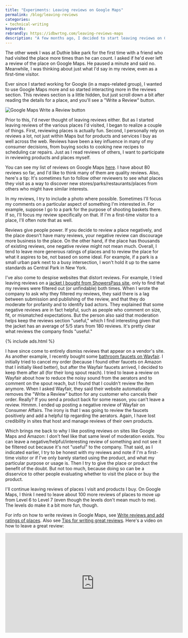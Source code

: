 ```yaml
---
title: "Experiments: Leaving reviews on Google Maps"
permalink: /blog/leaving-reviews
categories:
- technical-writing
keywords:
rebrandly: https://idbwrtng.com/leaving-reviews-maps
description: "A few months ago, I decided to start leaving reviews on Google Maps of nearly every place I visited. The result has made me feel more empowered."
---
```


The other week I was at Duthie bike park for the first time with a friend who had visited the place more times than he can count. I asked if he'd ever left a review of the place on Google Maps. He paused a minute and said no. Meanwhile, I was thinking about just what I'd say in my review, even as a first-time visitor.

Ever since I started working for Google (in a maps-related group), I wanted to use Google Maps more and so started interacting more in the reviews section. This reviews section is a little hidden, but just scroll down a bit after reading the details for a place, and you'll see a "Write a Review" button.

<img src="https://s3.us-west-1.wasabisys.com/idbwmedia.com/images/addingreviews_google_maps.png" alt="Google Maps Write a Review button" />

Prior to this, I'd never thought of leaving reviews either. But as I started leaving reviews of the various places I'd visited, I began to realize a couple of things. First, reviewing places is actually fun. Second, I personally rely on reviews a lot, not just within Maps but for products and services I buy as well across the web. Reviews have been a key influence in many of my consumer decisions, from buying socks to cooking new recipes to scheduling car repairs. Just as I read reviews of others, I want to participate in reviewing products and places myself.

You can see my list of reviews on Google Maps [here](https://idbwrtng.com/googlereviews). I have about 80 reviews so far, and I'd like to think many of them are quality reviews. Also, here's a tip: It's sometimes fun to follow other reviewers to see what places they visit as a way to discover new stores/parks/restaurants/places from others who might have similar interests.

In my reviews, I try to include a photo where possible. Sometimes I'll focus my comments on a particular aspect of something I'm interested in. For example, suppose I go to a park for the purpose of shooting baskets there. If so, I'll focus my review specifically on that. If I'm a first-time visitor to a place, I'll often note that as well.

Reviews give people power. If you decide to review a place negatively, and the place doesn't have many reviews, your negative review can discourage more business to the place. On the other hand, if the place has thousands of existing reviews, one negative review might not mean much. Overall, I tend to leave more generous ratings of places and to review the place for what it aspires to be, not based on some ideal. For example, if a park is a small urban park next to a busy intersection, I won't hold it up to the same standards as Central Park in New York.

I've also come to despise websites that distort reviews. For example, I tried leaving reviews on a [jacket I bought from ShowersPass site](https://www.showerspass.com/products/mens-elite-2-1-jacket), only to find that my reviews were filtered out (or unfindable) both times. When I wrote the company to ask why they filtered my reviews, they said there is a lag between submission and publishing of the review, and that they do moderate for profanity and to identify bad actors. They explained that some negative reviews are in fact helpful, such as people who comment on size, fit, or mismatched expectations. But the person also said that moderation helps keep the reviews section "useful," which I find interesting given that the jacket has an average of 5/5 stars from 180 reviews. It's pretty clear what reviews the company finds "useful."

{% include ads.html %}

I have since come to entirely dismiss reviews that appear on a vendor's site. As another example, I recently bought some [bathroom faucets on Wayfair](https://www.wayfair.com/home-improvement/pdp/kingston-brass-templeton-centerset-bathroom-faucet-with-drain-assembly-kbbb1715.html). I initially tried to cancel my order (because I found other faucets on Amazon that I initially liked better), but after the Wayfair faucets arrived, I decided to keep them after all (for their long spout reach). I tried to leave a review on Wayfair about how to reduce the noisy sound from the aerators and to comment on the spout reach, but I found that I couldn't review the item anymore. When I asked Wayfair, they said their website automatically removes the "Write a Review" button for any customer who cancels their order. Really? If you send a product back for some reason, you can't leave a review. Hmmm. I ended up posting a negative review of Wayfair on Consumer Affairs. The irony is that I was going to review the faucets positively and add a helpful tip regarding the aerators. Again, I have lost credibility in sites that host and manage reviews of their own products.

Which brings me back to why I like posting reviews on sites like Google Maps and Amazon: I don't feel like that same level of moderation exists. You can leave a negative/helpful/interesting review of something and not see it be filtered out because it's not "useful" to the company. That said, as I indicated earlier, I try to be honest with my reviews and note if I'm a first-time visitor or if I've only barely started using the product, and what my particular purpose or usage is. Then I try to give the place or product the benefit of the doubt. But not too much, because doing so can be a disservice to other people evaluating whether to visit the place or buy the product.

I'll continue leaving reviews of places I visit and products I buy. On Google Maps, I think I need to leave about 100 more reviews of places to move up from Level 6 to Level 7 (even though the levels don't mean much to me). The levels do make it a bit more fun, though.

For info on how to write reviews in Google Maps, see [Write reviews and add ratings of places](https://support.google.com/maps/answer/6230175). Also see [Tips for writing great reviews](https://support.google.com/local-guides/answer/2519605). Here's a video on how to leave a great review:

<iframe width="560" height="315" src="https://www.youtube.com/embed/weLRTztdyJ0" title="YouTube video player" frameborder="0" allow="accelerometer; autoplay; clipboard-write; encrypted-media; gyroscope; picture-in-picture" allowfullscreen></iframe>
